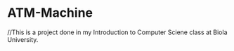 # ATM-Machine
//This is a project done in my Introduction to Computer Sciene class at Biola University.
